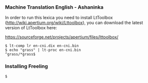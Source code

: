 ### Machine Translation English - Ashaninka 

In order to run this lexica you need to install LtToolbox (http://wiki.apertium.org/wiki/Lttoolbox), you can download the latest version of LtToolbox here:

https://sourceforge.net/projects/apertium/files/lttoolbox/


```
$ lt-comp lr en-cni.dix en-cni.bin
$ echo "grass" | lt-proc en-cni.bin
^grass/*grass$
```
### Installing Freeling 

```
$ 
```
